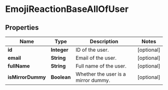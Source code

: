 

# EmojiReactionBaseAllOfUser

## Properties

Name | Type | Description | Notes
------------ | ------------- | ------------- | -------------
**id** | **Integer** | ID of the user.  |  [optional]
**email** | **String** | Email of the user.  |  [optional]
**fullName** | **String** | Full name of the user.  |  [optional]
**isMirrorDummy** | **Boolean** | Whether the user is a mirror dummy.  |  [optional]




